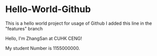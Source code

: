 # Hello-World-Github
This is a hello world project for usage of Github
I added this line in the "features" branch

Hello, I'm ZhangSan at CUHK CENG!

My student Number is 1155000000.
